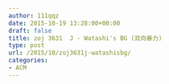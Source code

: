```yaml
---
author: 111qqz
date: 2015-10-19 13:28:00+00:00
draft: false
title: zoj 3631  J - Watashi's BG (双向暴力)
type: post
url: /2015/10/zoj3631j-watashisbg/
categories:
- ACM
---
```


